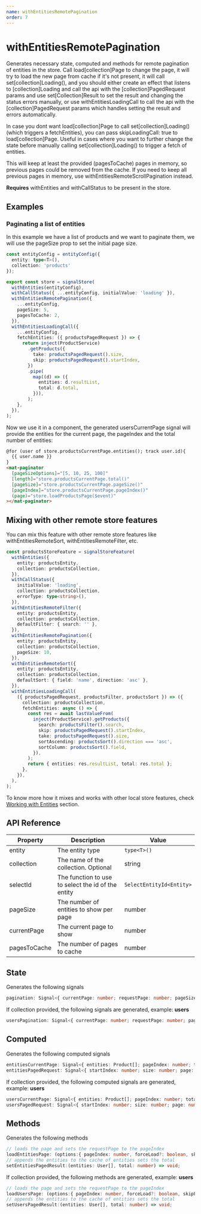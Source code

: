 ```yaml
---
name: withEntitiesRemotePagination 
order: 7
---
```


# withEntitiesRemotePagination

Generates necessary state, computed and methods for remote pagination of entities in the store.
Call load[collection]Page to change the page, it will try to load the new page from cache if it's not present,
it will call set[collection]Loading(), and you should either create an effect that listens to [collection]Loading
and call the api with the [collection]PagedRequest params and use set[Collection]Result to set the result
and changing the status errors manually,
or use withEntitiesLoadingCall to call the api with the [collection]PagedRequest params which handles setting
the result and errors automatically.

In case you dont want load[collection]Page to call set[collection]Loading() (which triggers a fetchEntities), you can pass skipLoadingCall: true to load[collection]Page.
Useful in cases where you want to further change the state before manually calling set[collection]Loading() to trigger a fetch of entities.

This will keep at least the provided (pagesToCache) pages in memory, so previous pages could be removed from the cache.
If you need to keep all previous pages in memory, use withEntitiesRemoteScrollPagination instead.

**Requires** withEntities and withCallStatus to be present in the store.


## Examples

### Paginating a list of entities
In this example we have a list of products and we want to paginate them, we will use the pageSize prop to set the initial page size.

```typescript
const entityConfig = entityConfig({
  entity: type<T>(),
  collection: 'products'
});

export const store = signalStore(
  withEntities(entityConfig),
  withCallStatus({ ...entityConfig, initialValue: 'loading' }),
  withEntitiesRemotePagination({
    ...entityConfig,
    pageSize: 5,
    pagesToCache: 2,
  }),
  withEntitiesLoadingCall({
    ...entityConfig,
    fetchEntities: ({ productsPagedRequest }) => {
      return inject(ProductService)
        .getProducts({
          take: productsPagedRequest().size,
          skip: productsPagedRequest().startIndex,
        })
        .pipe(
          map((d) => ({
            entities: d.resultList,
            total: d.total,
          })),
        );
    },
  }),
);
```
Now we use it in a component, the generated usersCurrentPage signal will provide the entities for the current page, the pageIndex and the total number of entities:

```html
@for (user of store.productsCurrentPage.entities(); track user.id){
  {{ user.name }}
}
<mat-paginator
  [pageSizeOptions]="[5, 10, 25, 100]"
  [length]="store.productsCurrentPage.total()"
  [pageSize]="store.productsCurrentPage.pageSize()"
  [pageIndex]="store.productsCurrentPage.pageIndex()"
  (page)="store.loadProductsPage($event)"
></mat-paginator>
```

## Mixing with other remote store features
You can mix this feature with other remote store features like withEntitiesRemoteSort, withEntitiesRemoteFilter, etc.


```typescript
const productsStoreFeature = signalStoreFeature(
  withEntities({
    entity: productsEntity,
    collection: productsCollection,
  }),
  withCallStatus({
    initialValue: 'loading',
    collection: productsCollection,
    errorType: type<string>(),
  }),
  withEntitiesRemoteFilter({
    entity: productsEntity,
    collection: productsCollection,
    defaultFilter: { search: '' },
  }),
  withEntitiesRemotePagination({
    entity: productsEntity,
    collection: productsCollection,
    pageSize: 10,
  }),
  withEntitiesRemoteSort({
    entity: productsEntity,
    collection: productsCollection,
    defaultSort: { field: 'name', direction: 'asc' },
  }),
  withEntitiesLoadingCall(
    ({ productsPagedRequest, productsFilter, productsSort }) => ({
      collection: productsCollection,
      fetchEntities: async () => {
        const res = await lastValueFrom(
          inject(ProductService).getProducts({
            search: productsFilter().search,
            skip: productsPagedRequest().startIndex,
            take: productsPagedRequest().size,
            sortAscending: productsSort().direction === 'asc',
            sortColumn: productsSort().field,
          }),
        );
        return { entities: res.resultList, total: res.total };
      },
    }),
  ),
);
```
To know more how it mixes and works with other local store features, check [Working with Entities](/docs/getting-started/working-with-entities) section.

## API Reference
| Property     | Description                                        | Value                    |
| ------------ | -------------------------------------------------- | ------------------------ |
| entity       | The entity type                                    | `type<T>()`              |
| collection   | The name of the collection. Optional               | string                   |
| selectId     | The function to use to select the id of the entity | `SelectEntityId<Entity>` |
| pageSize     | The number of entities to show per page            | number                   |
| currentPage  | The current page to show                           | number                   |
| pagesToCache | The number of pages to cache                       | number                   |

## State

Generates the following signals

```typescript
pagination: Signal<{ currentPage: number; requestPage: number; pageSize: 5; total: number; pagesToCache: number; cache: { start: number; end: number } }>;
```

If collection provided, the following signals are generated, example: **users**

```typescript
usersPagination: Signal<{ currentPage: number; requestPage: number; pageSize: 5; total: number; pagesToCache: number; cache: { start: number; end: number } }>;
```

## Computed

Generates the following computed signals

```typescript
entitiesCurrentPage: Signal<{ entities: Product[]; pageIndex: number; total: number; pageSize: 5; pagesCount: number; hasPrevious: boolean; hasNext: boolean; isLoading: boolean }>;
entitiesPagedRequest: Signal<{ startIndex: number; size: number; page: number }>;
```

If collection provided, the following computed signals are generated, example: **users**

```typescript
usersCurrentPage: Signal<{ entities: Product[]; pageIndex: number; total: number; pageSize: 5; pagesCount: number; hasPrevious: boolean; hasNext: boolean; isLoading: boolean }>;
usersPagedRequest: Signal<{ startIndex: number; size: number; page: number }>;
```

## Methods

Generates the following methods

```typescript
// loads the page and sets the requestPage to the pageIndex
loadEntitiesPage: (options:{ pageIndex: number, forceLoad?: boolean, skipLoadingCall?:boolean }) => void;
// appends the entities to the cache of entities sets the total
setEntitiesPagedResult:(entities: User[], total: number) => void;
```

If collection provided, the following methods are generated, example: **users**

```typescript
// loads the page and sets the requestPage to the pageIndex
loadUsersPage: (options:{ pageIndex: number, forceLoad?: boolean, skipLoadingCall?:boolean }) => void;
// appends the entities to the cache of entities sets the total
setUsersPagedResult:(entities: User[], total: number) => void;
```

